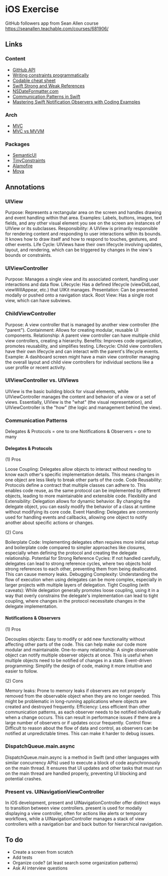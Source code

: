 # iOS Exercise

GitHub followers app from Sean Allen course
https://seanallen.teachable.com/courses/681906/

## Links

### Content

- [GitHub API](https://docs.github.com/pt/rest?apiVersion=2022-11-28)
- [Writing constraints programmatically](https://www.avanderlee.com/swift/auto-layout-programmatically/)
- [Codable cheat sheet](https://www.hackingwithswift.com/articles/119/codable-cheat-sheet)
- [Swift Strong and Weak References](https://www.programiz.com/swift-programming/strong-weak-reference)
- [NSDateFormatter.com](https://www.nsdateformatter.com/)
- [Communication Patterns in Swift](https://medium.com/@hakanor/communication-patterns-in-swift-0725041ad409)
- [Mastering Swift Notification Observers with Coding Examples](https://vikramios.medium.com/swift-notification-observers-bbc5b86a7781)

### Arch

- [MVC](https://developer.apple.com/library/archive/documentation/General/Conceptual/DevPedia-CocoaCore/MVC.html)
- [MVC vs MVVM](https://www.netguru.com/blog/mvc-vs-mvvm-on-ios-differences-with-examples)

### Packages

- [SemanticUI](https://github.com/cocoacontrols/SemanticUI)
- [TinyConstraints](https://github.com/roberthein/TinyConstraints)
- [Alamofire](https://github.com/Alamofire/Alamofire)
- [Moya](https://github.com/Moya/Moya)

## Annotations

### UIView
Purpose:
Represents a rectangular area on the screen and handles drawing and event handling within that area. 
Examples:
Labels, buttons, images, text fields, and any other visual element you see on the screen are instances of UIView or its subclasses. 
Responsibility:
A UIView is primarily responsible for rendering content and responding to user interactions within its bounds. It knows how to draw itself and how to respond to touches, gestures, and other events. 
Life Cycle:
UIViews have their own lifecycle involving updates, layout, and rendering, which can be triggered by changes in the view's bounds or constraints. 

### UIViewController 
Purpose: Manages a single view and its associated content, handling user interactions and data flow. 
Lifecycle: Has a defined lifecycle (viewDidLoad, viewWillAppear, etc.) that UIKit manages. 
Presentation: Can be presented modally or pushed onto a navigation stack. 
Root View: Has a single root view, which can have subviews. 

### ChildViewController 
Purpose: A view controller that is managed by another view controller (the "parent"). 
Containment: Allows for creating modular, reusable UI components. 
Relationship: A parent view controller can have multiple child view controllers, creating a hierarchy. 
Benefits: Improves code organization, promotes reusability, and simplifies testing. 
Lifecycle: Child view controllers have their own lifecycle and can interact with the parent's lifecycle events. 
Example: A dashboard screen might have a main view controller managing the overall layout and child view controllers for individual sections like a user profile or recent activity. 

### UIViewController vs. UIViews
UIView is the basic building block for visual elements, while UIViewController manages the content and behavior of a view or a set of views. Essentially, UIView is the "what" (the visual representation), and UIViewController is the "how" (the logic and management behind the view). 

### Communication Patterns
Delegates & Protocols = one to one
Notifications & Observers = one to many

#### Delegates & Protocols
(1) Pros

Loose Coupling:
Delegates allow objects to interact without needing to know each other's specific implementation details. This means changes in one object are less likely to break other parts of the code. 
Code Reusability:
Protocols define a contract that multiple classes can adhere to. This enables code reuse, as the same protocol can be implemented by different objects, leading to more maintainable and extensible code. 
Flexibility and Extensibility:
Delegation allows for dynamic behavior. By changing the delegate object, you can easily modify the behavior of a class at runtime without modifying its core code. 
Event Handling:
Delegates are commonly used for handling events and callbacks, allowing one object to notify another about specific actions or changes. 

(2) Cons

Boilerplate Code:
Implementing delegates often requires more initial setup and boilerplate code compared to simpler approaches like closures, especially when defining the protocol and creating the delegate relationship. 
Potential for Strong Reference Cycles:
If not handled carefully, delegates can lead to strong reference cycles, where two objects hold strong references to each other, preventing them from being deallocated. This can cause memory leaks. 
Debugging Complexity:
Understanding the flow of execution when using delegates can be more complex, especially in larger projects with multiple layers of delegation. 
Tight Coupling (with caveats):
While delegation generally promotes loose coupling, using it in a way that overly constrains the delegate's implementation can lead to tight coupling, where changes in the protocol necessitate changes in the delegate implementation. 

#### Notifications & Observers 
(1) Pros

Decouples objects: Easy to modify or add new functionality without affecting other parts of the code. This can help make our code more modular and maintainable.
One-to-many relationship: A single observable object can notify multiple observer objects at once. This is useful when multiple objects need to be notified of changes in a state.
Event-driven programming: Simplify the design of code, making it more intuitive and easier to follow.

(2) Cons

Memory leaks: Prone to memory leaks if observers are not properly removed from the observable object when they are no longer needed. This might be problematic in long-running applications where objects are created and destroyed frequently.
Efficiency: Less efficient than other communication patterns, as each observer needs to be notified individually when a change occurs. This can result in performance issues if there are a large number of observers or if updates occur frequently.
Control flow: Difficult to reason about the flow of data and control, as observers can be notified at unpredictable times. This can make it harder to debug issues.

### DispatchQueue.main.async
DispatchQueue.main.async is a method in Swift (and other languages with similar concurrency APIs) used to execute a block of code asynchronously on the main thread. It ensures that UI updates and other tasks that must run on the main thread are handled properly, preventing UI blocking and potential crashes. 

### Present vs. UINavigationViewController
In iOS development, present and UINavigationController offer distinct ways to transition between view controllers. present is used for modally displaying a view controller, often for actions like alerts or temporary workflows, while a UINavigationController manages a stack of view controllers with a navigation bar and back button for hierarchical navigation. 

## To do
- Create a screen from scratch
- Add tests
- Organize code? (at least search some organization patterns)
- Ask AI interview questions
